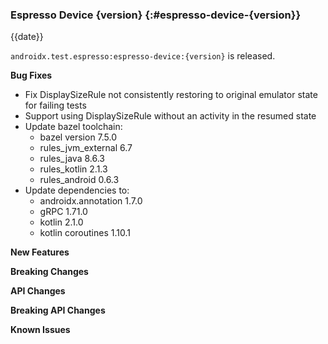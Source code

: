 ### Espresso Device {version} {:#espresso-device-{version}}

{{date}}

`androidx.test.espresso:espresso-device:{version}` is released.

**Bug Fixes**

* Fix DisplaySizeRule not consistently restoring to original emulator state for
 failing tests
* Support using DisplaySizeRule without an activity in the resumed state
* Update bazel toolchain:
  * bazel version 7.5.0
  * rules_jvm_external 6.7
  * rules_java 8.6.3
  * rules_kotlin 2.1.3
  * rules_android 0.6.3
* Update dependencies to:
  * androidx.annotation 1.7.0
  * gRPC 1.71.0
  * kotlin 2.1.0
  * kotlin coroutines 1.10.1

**New Features**

**Breaking Changes**

**API Changes**

**Breaking API Changes**

**Known Issues**
